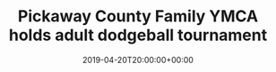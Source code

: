 ---
title: "Pickaway County Family YMCA holds adult dodgeball tournament"
date: 2019-04-20T20:00:00+00:00
publishdate: 2019-04-20T20:00:00+00:00
lastmod: 2019-02-24T20:00:00+00:00
image: "/images/posts/dodgeball"
type: "post"
comments: false
---